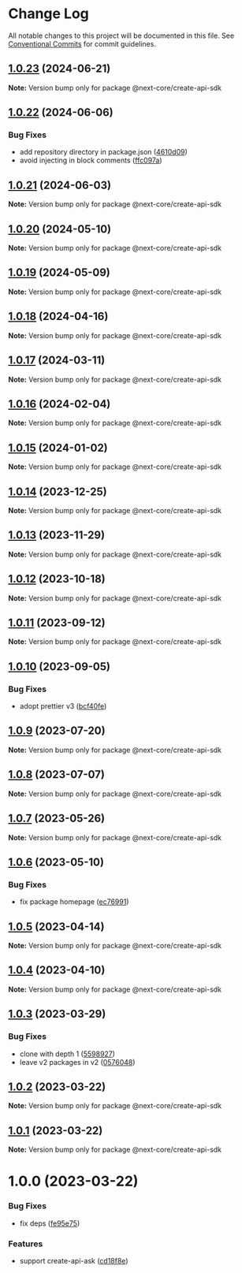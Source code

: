 # Change Log

All notable changes to this project will be documented in this file.
See [Conventional Commits](https://conventionalcommits.org) for commit guidelines.

## [1.0.23](https://github.com/easyops-cn/next-core/compare/@next-core/create-api-sdk@1.0.22...@next-core/create-api-sdk@1.0.23) (2024-06-21)

**Note:** Version bump only for package @next-core/create-api-sdk





## [1.0.22](https://github.com/easyops-cn/next-core/compare/@next-core/create-api-sdk@1.0.21...@next-core/create-api-sdk@1.0.22) (2024-06-06)


### Bug Fixes

* add repository directory in package.json ([4610d09](https://github.com/easyops-cn/next-core/commit/4610d0987f98b4cda82aa232e488f375bcfd42a3))
* avoid injecting in block comments ([ffc097a](https://github.com/easyops-cn/next-core/commit/ffc097ada3be40eadf51d065de9fd966e65779d4))





## [1.0.21](https://github.com/easyops-cn/next-core/compare/@next-core/create-api-sdk@1.0.20...@next-core/create-api-sdk@1.0.21) (2024-06-03)

**Note:** Version bump only for package @next-core/create-api-sdk





## [1.0.20](https://github.com/easyops-cn/next-core/compare/@next-core/create-api-sdk@1.0.19...@next-core/create-api-sdk@1.0.20) (2024-05-10)

**Note:** Version bump only for package @next-core/create-api-sdk





## [1.0.19](https://github.com/easyops-cn/next-core/compare/@next-core/create-api-sdk@1.0.18...@next-core/create-api-sdk@1.0.19) (2024-05-09)

**Note:** Version bump only for package @next-core/create-api-sdk





## [1.0.18](https://github.com/easyops-cn/next-core/compare/@next-core/create-api-sdk@1.0.17...@next-core/create-api-sdk@1.0.18) (2024-04-16)

**Note:** Version bump only for package @next-core/create-api-sdk





## [1.0.17](https://github.com/easyops-cn/next-core/compare/@next-core/create-api-sdk@1.0.16...@next-core/create-api-sdk@1.0.17) (2024-03-11)

**Note:** Version bump only for package @next-core/create-api-sdk





## [1.0.16](https://github.com/easyops-cn/next-core/compare/@next-core/create-api-sdk@1.0.15...@next-core/create-api-sdk@1.0.16) (2024-02-04)

**Note:** Version bump only for package @next-core/create-api-sdk





## [1.0.15](https://github.com/easyops-cn/next-core/compare/@next-core/create-api-sdk@1.0.14...@next-core/create-api-sdk@1.0.15) (2024-01-02)

**Note:** Version bump only for package @next-core/create-api-sdk





## [1.0.14](https://github.com/easyops-cn/next-core/compare/@next-core/create-api-sdk@1.0.13...@next-core/create-api-sdk@1.0.14) (2023-12-25)

**Note:** Version bump only for package @next-core/create-api-sdk





## [1.0.13](https://github.com/easyops-cn/next-core/compare/@next-core/create-api-sdk@1.0.12...@next-core/create-api-sdk@1.0.13) (2023-11-29)

**Note:** Version bump only for package @next-core/create-api-sdk





## [1.0.12](https://github.com/easyops-cn/next-core/compare/@next-core/create-api-sdk@1.0.11...@next-core/create-api-sdk@1.0.12) (2023-10-18)

**Note:** Version bump only for package @next-core/create-api-sdk





## [1.0.11](https://github.com/easyops-cn/next-core/compare/@next-core/create-api-sdk@1.0.10...@next-core/create-api-sdk@1.0.11) (2023-09-12)

**Note:** Version bump only for package @next-core/create-api-sdk





## [1.0.10](https://github.com/easyops-cn/next-core/compare/@next-core/create-api-sdk@1.0.9...@next-core/create-api-sdk@1.0.10) (2023-09-05)


### Bug Fixes

* adopt prettier v3 ([bcf40fe](https://github.com/easyops-cn/next-core/commit/bcf40feb93adcb11e649d4ffa29193116ac95ff4))





## [1.0.9](https://github.com/easyops-cn/next-core/compare/@next-core/create-api-sdk@1.0.8...@next-core/create-api-sdk@1.0.9) (2023-07-20)

**Note:** Version bump only for package @next-core/create-api-sdk





## [1.0.8](https://github.com/easyops-cn/next-core/compare/@next-core/create-api-sdk@1.0.7...@next-core/create-api-sdk@1.0.8) (2023-07-07)

**Note:** Version bump only for package @next-core/create-api-sdk





## [1.0.7](https://github.com/easyops-cn/next-core/compare/@next-core/create-api-sdk@1.0.6...@next-core/create-api-sdk@1.0.7) (2023-05-26)

**Note:** Version bump only for package @next-core/create-api-sdk





## [1.0.6](https://github.com/easyops-cn/next-core/compare/@next-core/create-api-sdk@1.0.5...@next-core/create-api-sdk@1.0.6) (2023-05-10)


### Bug Fixes

* fix package homepage ([ec76991](https://github.com/easyops-cn/next-core/commit/ec76991f1b55bebbced980f43e788070e6d4f2f7))





## [1.0.5](https://github.com/easyops-cn/next-core/compare/@next-core/create-api-sdk@1.0.4...@next-core/create-api-sdk@1.0.5) (2023-04-14)

**Note:** Version bump only for package @next-core/create-api-sdk





## [1.0.4](https://github.com/easyops-cn/next-core/compare/@next-core/create-api-sdk@1.0.3...@next-core/create-api-sdk@1.0.4) (2023-04-10)

**Note:** Version bump only for package @next-core/create-api-sdk





## [1.0.3](https://github.com/easyops-cn/next-core/compare/@next-core/create-api-sdk@1.0.2...@next-core/create-api-sdk@1.0.3) (2023-03-29)

### Bug Fixes

- clone with depth 1 ([5598927](https://github.com/easyops-cn/next-core/commit/559892771617b4bb1ab7abf5707275fec4e27a13))
- leave v2 packages in v2 ([0576048](https://github.com/easyops-cn/next-core/commit/05760482e37cadc0f2aac4cb562a1ba4913f228e))

## [1.0.2](https://github.com/easyops-cn/next-core/compare/@next-core/create-api-sdk@1.0.1...@next-core/create-api-sdk@1.0.2) (2023-03-22)

**Note:** Version bump only for package @next-core/create-api-sdk

## [1.0.1](https://github.com/easyops-cn/next-core/compare/@next-core/create-api-sdk@1.0.0...@next-core/create-api-sdk@1.0.1) (2023-03-22)

**Note:** Version bump only for package @next-core/create-api-sdk

# 1.0.0 (2023-03-22)

### Bug Fixes

- fix deps ([fe95e75](https://github.com/easyops-cn/next-core/commit/fe95e751ef2ae6e2a12a2c41dbd639029554a342))

### Features

- support create-api-ask ([cd18f8e](https://github.com/easyops-cn/next-core/commit/cd18f8e9d3df2676105438d7f772b713b615cf2a))
